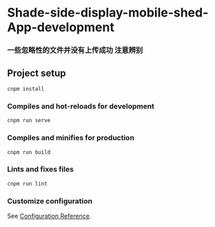 # Shade-side-display-mobile-shed-App-development

### 一些忽略性的文件并没有上传成功 注意辨别

## Project setup
```
cnpm install
```

### Compiles and hot-reloads for development
```
cnpm run serve
```

### Compiles and minifies for production
```
cnpm run build
```

### Lints and fixes files
```
cnpm run lint
```

### Customize configuration
See [Configuration Reference](https://cli.vuejs.org/config/).
